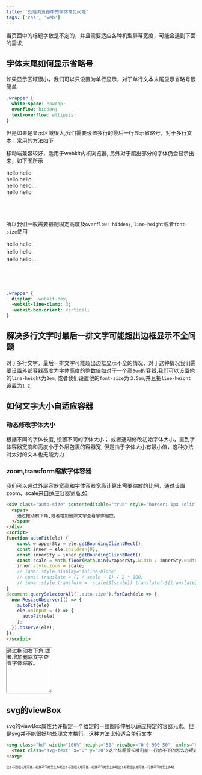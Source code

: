 ```yaml
---
title: '处理浏览器中的字体常见问题'
tags: ['css', 'web']
---
```


当页面中的标题字数是不定的，并且需要适应各种机型屏幕宽度，可能会遇到下面的需求, 

## 字体末尾如何显示省略号

如果显示区域很小，我们可以只设置为单行显示，对于单行文本末尾显示省略号很简单

```css
.wrapper {
  white-space: nowrap;
  overflow: hidden;
  text-overflow: ellipsis;
}
```

但是如果是显示区域很大,我们需要设置多行的最后一行显示省略号，对于多行文本，常用的方法如下


移动端兼容较好，适用于webkit内核浏览器, 另外对于超出部分的字体仍会显示出来，如下图所示

<div style="width: 100px; height:120px;">
  <div style="width: 100px; height:60px; display: -webkit-box;-webkit-line-clamp: 3;-webkit-box-orient: vertical; ">
    hello
    hello
    hello
    hello
    hello
    hello
    hello
    hello
  </div>
</div>

所以我们一般需要搭配固定高度及`overflow: hidden;`, `line-height`或者`font-size`使用

<div style="width: 100px; height:120px;">
  <div style="width: 100px; height:60px; line-height: 20px; overflow: hidden; display: -webkit-box;-webkit-line-clamp: 3;-webkit-box-orient: vertical; ">
    hello
    hello
    hello
    hello
    hello
    hello
    hello
    hello
  </div>
</div>


```css
.wrapper {
  display: -webkit-box;
  -webkit-line-clamp: 3;
  -webkit-box-orient: vertical; 
}
```


## 解决多行文字时最后一排文字可能超出边框显示不全问题

对于多行文字，最后一排文字可能超出边框显示不全的情况，对于这种情况我们需要设置外部容器高度为字体高度的整数倍如对于一个高`6em`的容器,我们可以设置他的`line-height`为`3em`, 或者我们设置他的`font-size`为 `2.5em`,并且把`line-height`设置为`1.2`,

## 如何文字大小自适应容器

### 动态修改字体大小

根据不同的字体长度, 设置不同的字体大小； 或者逐渐修改初始字体大小，直到字体容器宽度和高度小于外层包裹的容器宽, 但是由于字体大小有最小值，这种办法对太对的文本也无能为力

### zoom,transform缩放字体容器

我们可以通过外层容器宽高和字体容器宽高计算出需要缩放的比例，通过设置zoom、scale来自适应容器宽高,如:

```html
<div class="auto-size" contenteditable="true" style="border: 1px solid gray; width: 120px; height: 120px;resize: both; overflow: scroll;">
  <span>
    通过拖动右下角,或者增加删除文字查看字体缩放。
  </span>
</div>
<script>
function autoFit(ele) {
    const wrapperSty = ele.getBoundingClientRect();
    const inner = ele.children[0];
    const innerSty = inner.getBoundingClientRect();
    const scale = Math.floor(Math.min(wrapperSty.width / innerSty.width, wrapperSty.height / innerSty.height) * 100) / 100;
    inner.style.zoom = scale;
    // inner.style.display="inline-block"
    // const translate = (1 / scale - 1) / 2 * 100;
    // inner.style.transform = `scale(${scale}) translate(-${translate}%, -${translate}%)`;
}
document.querySelectorAll('.auto-size').forEach(ele => {
  new ResizeObserver(() => {
    autoFit(ele)
    ele.oninput = () => {
      autoFit(ele)
    };
  }).observe(ele);
});
</script>
```

<div class="auto-size" contenteditable="true" style="border: 1px solid gray; width: 120px; height: 120px;resize: both; overflow: scroll; line-height: 1.2">
  <span>
    通过拖动右下角,或者增加删除文字查看字体缩放。
  </span>
</div>

<script>
function autoFit(ele) {
    const wrapperSty = ele.getBoundingClientRect();
    const inner = ele.children[0];
    const innerSty = inner.getBoundingClientRect();
    const scale = Math.floor(Math.min(wrapperSty.width / innerSty.width, wrapperSty.height / innerSty.height) * 100) / 100;
    inner.style.zoom = scale;
}
document.querySelectorAll('.auto-size').forEach(ele => {
  new ResizeObserver(() => {
    autoFit(ele)
    ele.oninput = () => {
      autoFit(ele)
    };
  }).observe(ele);
});
</script>

## svg的viewBox

svg的viewBox属性允许指定一个给定的一组图形伸展以适应特定的容器元素。但是svg并不能很好地处理文本换行，这种方法比较适合单行文本

```html
<svg class="hd" width="100%" height="50" viewBox="0 0 900 50"  xmlns="http://www.w3.org/2000/svg" xmlns:xlink="http://www.w3.org/1999/xlink">
  <text class="svg-text" x="0" y="20">这个标题很长哦可能一行放不下的怎么办呢这个标题很长哦可能一行放不下的怎么办呢这个标题很长哦可能一行放不下的怎么办呢</text>
</svg>
```

<svg style="width: 100%;" class="hd" width="100%" height="50" viewBox="0 0 900 50"  xmlns="http://www.w3.org/2000/svg" xmlns:xlink="http://www.w3.org/1999/xlink">
    <text class="svg-text" x="0" y="20">这个标题很长哦可能一行放不下的怎么办呢这个标题很长哦可能一行放不下的怎么办呢这个标题很长哦可能一行放不下的怎么办呢</text>
</svg>

